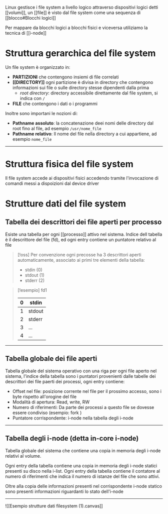 Linux gestisce i file system a livello logico attraverso dispositivi logici detti [[volumi]], un [[file]] è visto dal file system come una sequenza di [[blocco#Blocchi logici]]

Per mappare da blocchi logici a blocchi fisici e viceversa utiliziamo la tecnica di [[i-node]]

# Struttura gerarchica del file system
Un file system è organizzato in:
- **PARTIZIONI** che contengono insiemi di file correlati
- **[[DIRECTORY]]** ogni partizione è divisa in directory che contengono informazioni sui file o sulle directory stesse dipendenti dalla prima
	- *root directory*: directory accessibile direttamente dal file system, si indica con `/`
- **FILE** che contengono i dati o i programmi

Inoltre sono importani le nozioni di:
- **Pathname assoluto**: la concatenazione deei nomi delle directory dal root fino al file, ad esempio `/usr/nome_file`
- **Pathname relativo**: Il nome del file nella directory a cui appartiene, ad esempio `nome_file`

---
# Struttura fisica del file system

Il file system accede ai dispositivi fisici accedendo tramite l'invocazione di comandi messi a dispoizioni dal device driver


# Strutture dati del file system

## Tabella dei descrittori dei file aperti per processo

Esiste una tabella per ogni [[processo]] attivo nel sistema. Indice dell tabella è il descrittore del file (fd), ed ogni entry contiene un puntatore relativo al file

>[!oss]
>Per convenzione ogni precosse ha 3 descrittori aperti automaticamente, associato ai primi tre elementi della tabella:
>- stdin (0)
>- stdout (1)
>- stderr (2)
>  

>[!esempio] fd1
>
>0 | stdin
>--- | ---
>1 | stdout
>2 | stderr
>3 | ...
>4 | ...

-------


## Tabella globale dei file aperti
Tabella globale del sistema operativo con una riga per ogni file aperto nel sistema, l'indice della tabella sono i puntatori provenienti dalle tabelle dei descrittori dei file paerti dei processi, ogni entry contiene:
- Offset nel file: posizione corrente nel file per il prossimo accesso, sono i byte rispetto all'orogine del file 
- Modalità di apertura: Read, write, RW
- Numero di riferimenti: Da parte dei processi a questo file se dovesse essere condiviso (esempio: fork )
- Puntatore corrispondente: i-node nella tabella degli i-node

-------

## Tabella degli i-node (detta in-core i-node)
Tabella globale del sistema che contiene una copia in memoria degli i-node relativi al volume.

Ogni entry della tabella contiene una copia in memoria degli i-node statici presenti su disco nella i-list.
Ogni entry della tabella contiene il contatore al numero di riferimenti che indica il numero di istanze del file che sono attivi.

Oltre alla copia delle informazioni presenti nel corrispondente i-node statico sono presenti informazioni riguardanti lo stato dell'i-node

-----


![[Esempio strutture dati filesystem (1).canvas]]
